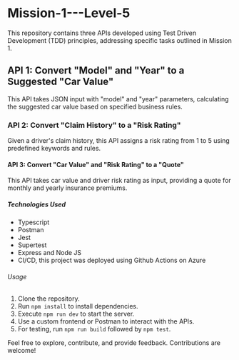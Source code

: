 # Mission-1---Level-5

This repository contains three APIs developed using Test Driven Development (TDD) principles, addressing specific tasks outlined in Mission 1.

## API 1: Convert "Model" and "Year" to a Suggested "Car Value"

This API takes JSON input with "model" and "year" parameters, calculating the suggested car value based on specified business rules.

### API 2: Convert "Claim History" to a "Risk Rating"

Given a driver's claim history, this API assigns a risk rating from 1 to 5 using predefined keywords and rules.

#### API 3: Convert "Car Value" and "Risk Rating" to a "Quote"

This API takes car value and driver risk rating as input, providing a quote for monthly and yearly insurance premiums.

##### Technologies Used
- Typescript
- Postman
- Jest
- Supertest
- Express and Node JS
- CI/CD, this project was deployed using Github Actions on Azure

###### Usage
1. Clone the repository.
2. Run `npm install` to install dependencies.
3. Execute `npm run dev` to start the server.
4. Use a custom frontend or Postman to interact with the APIs.
5. For testing, run `npm run build` followed by `npm test`.

Feel free to explore, contribute, and provide feedback. Contributions are welcome!
